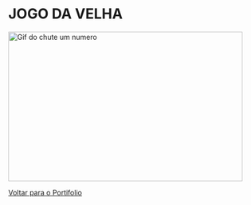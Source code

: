# JOGO DA VELHA

<img width="470" height = "300" src="assets/calculo_imc.gif" alt="Gif do chute um numero">

<a href="https://pedrovictor-portifolio.netlify.app/"> Voltar para o Portifolio </a>
